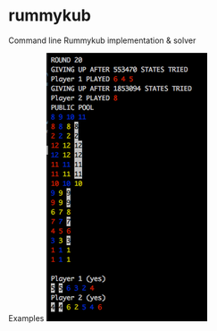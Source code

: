 # rummykub
Command line Rummykub implementation &amp; solver

Examples
![Example of image](https://github.com/lucasbrambrink/rummykub/blob/main/screenshots/intermediate_state.png?raw=true)
